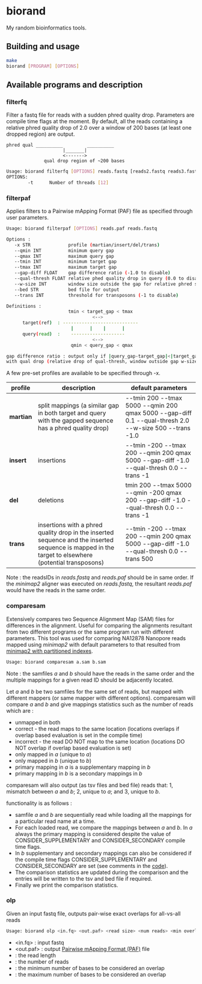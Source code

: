 # biorand

My random bioinformatics tools.

## Building and usage

```sh
make
biorand [PROGRAM] [OPTIONS]
```


## Available programs and description

### filterfq

Filter a fastq file for reads with a sudden phred quality drop. Parameters are compile time flags at the moment. By default, all the reads containing a relative phred quality drop of 2.0 over a window of 200 bases (at least one dropped region) are output.

```
phred qual __________         __________
                     |_______|            
                     <------->
              qual drop region of ~200 bases         
```

```sh
Usage: biorand filterfq [OPTIONS] reads.fastq [reads2.fastq reads3.fastq ...]
OPTIONS:
        -t      Number of threads [12]
```

### filterpaf

Applies filters to a Pairwise mApping Format (PAF) file as specified through user parameters.

```sh
Usage: biorand filterpaf [OPTIONS] reads.paf reads.fastq

Options :
   -x STR              profile (martian/insert/del/trans)
   --qmin INT          minimum query gap
   --qmax INT          maximum query gap
   --tmin INT          minimum target gap
   --tmax INT          maximum target gap
   --gap-diff FLOAT    gap difference ratio (-1.0 to disable)
   --qual-thresh FLOAT relative phed quality drop in query (0.0 to disable)
   --w-size INT        window size outside the gap for relative phred score
   --bed STR           bed file for output
   --trans INT         threshold for transposons (-1 to disable)

Definitions :
                       tmin < target_gap < tmax
                                <-->
      target(ref)  : ----------------------------
                        |      |    |      |
      query(read)  :    --------------------
                                <-->
                        qmin < query_gap < qmax

gap difference ratio : output only if |query_gap-target_gap|<|target_gap*gap-diff|, ignore if gap-diff<0.0 [current gap-diff 0.1]
with qual drop (relative drop of qual-thresh, window outside gap w-size)
```

A few pre-set profiles are available to be specified through -x.

| profile     | description             | default parameters |
|-------------|-------------------------|--------------------|
| **martian** |  split mappings  (a similar gap in both target and query with the gapped sequence has a phred quality drop)       | --tmin 200 --tmax 5000 --qmin 200 qmax 5000  --gap-diff 0.1 --qual-thresh 2.0 --w-size 500 --trans -1.0 |
| **insert**  |  insertions             |  --tmin -200 --tmax 200 --qmin 200 qmax 5000  --gap-diff -1.0  --qual-thresh 0.0 --trans -1 |
| **del**     |  deletions              | tmin 200 --tmax 5000 --qmin -200 qmax 200  --gap-diff -1.0  --qual-thresh 0.0 --trans -1 |
| **trans**   |  insertions with a phred quality drop in the inserted sequence and the inserted sequence is mapped in the target to elsewhere (potential transposons)  | --tmin -200 --tmax 200 --qmin 200 qmax 5000  --gap-diff -1.0  --qual-thresh 0.0 --trans 500 |


Note : the readsIDs in *reads.fastq* and *reads.paf* should be in same order. If the *minimap2* aligner was executed on *reads.fastq*, the resultant *reads.paf* would have the reads in the same order.

### comparesam

Extensively compares two Sequence Alignment Map (SAM) files for differences in the alignment. Useful for comparing the alignments resultant from two different programs or the same program run with different parameters.  This tool was used for comparing NA12878 Nanopore reads mapped using *minimap2* with default parameters to that resulted from [minimap2 with partitioned indexes](https://doi.org/10.1038/s41598-019-40739-8).


```sh
Usage: biorand comparesam a.sam b.sam
```

Note : the samfiles *a* and *b* should have the reads in the same order and the multiple mappings for a given read ID should be adjacently located.


Let  *a* and *b* be two samfiles for the same set of reads,
but mapped with different mappers (or same mapper with different options).
comparesam will compare *a* and *b* and give mappings statistics such as the number of reads which are :
- unmapped in both
- correct - the read maps to the same location (locations overlaps if overlap based evaluation is set in the compile time)
- incorrect - the read DO NOT map to the same location (locations DO NOT overlap if overlap based evaluation is set)
- only mapped in  *a* (unique to *a*)
- only mapped in  *b* (unique to *b*)
- primary mapping in *a* is a supplementary mapping in *b*
- primary mapping in *b* is a secondary mappings in *b*

comparesam will also output (as tsv files and bed file) reads that: 1, mismatch between *a* and *b*; 2, unique to *a*; and 3, unique to *b*.

functionality is as follows :
- samfile *a* and *b* are sequentially read while loading all the mappings for a
particular read name at a time.
- For each loaded read, we compare the mappings between *a* and *b*. In *a* always the primary mapping is considered despite the value of
CONSIDER_SUPPLEMENTARY and CONSIDER_SECONDARY compile time flags.
- In *b* supplementary and secondary mappings can also be considered if the compile time flags CONSIDER_SUPPLEMENTARY and CONSIDER_SECONDARY are set (see comments in the [code](https://github.com/hasindu2008/biorand/blob/master/comparesam.c)).
- The comparison statistics are updated during the comparison and
the entries will be written to the tsv and bed file if required.
- Finally we print the comparison statistics.

### olp

Given an input fastq file, outputs pair-wise exact overlaps for all-vs-all reads

```sh
Usage: biorand olp <in.fq> <out.paf> <read size> <num reads> <min overlap> <max overlap>
```

- <in.fq> : input fastq
- <out.paf> : output [Pairwise mApping Format (PAF)](https://github.com/lh3/miniasm/blob/master/PAF.md) file
- <read size> : the read length
- <num reads> : the number of reads
- <min overlap> : the minimum number of bases to be considered an overlap
- <max overlap> : the maximum number of bases to be considered an overlap